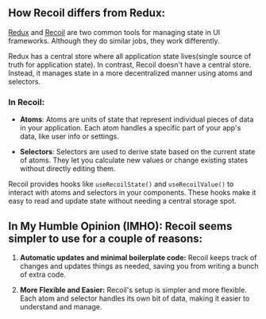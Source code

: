 ## How Recoil differs from Redux: 

[Redux](https://redux.js.org/introduction/core-concepts) and [Recoil](https://recoiljs.org/docs/introduction/core-concepts) are two common tools for managing state in UI frameworks. Although they do similar jobs, they work differently.

Redux has a central store where all application state lives(single source of truth for application state). In contrast, Recoil doesn't have a central store. Instead, it manages state in a more decentralized manner using atoms and selectors.

### __In Recoil:__

- __Atoms__: Atoms are units of state that represent individual pieces of data in your application. Each atom handles a specific part of your app's data, like user info or settings.

- __Selectors__: Selectors are used to derive state based on the current state of atoms. They let you calculate new values or change existing states without directly editing them.

Recoil provides hooks like `useRecoilState()` and `useRecoilValue()` to interact with atoms and selectors in your components. These hooks make it easy to read and update state without needing a central storage spot.

## In My Humble Opinion (IMHO): Recoil seems simpler to use for a couple of reasons:

1. __Automatic updates and minimal boilerplate code:__ Recoil keeps track of changes and updates things as needed, saving you from writing a bunch of extra code.

2. __More Flexible and Easier:__ Recoil's setup is simpler and more flexible. Each atom and selector handles its own bit of data, making it easier to understand and manage.






